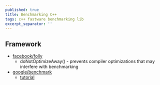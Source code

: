 ```yaml
---
published: true
title: Benchmarking C++
tags: c++ fastware benchmarking lib
excerpt_separator: ''
---
```

## Framework

- [facebook/folly](https://github.com/facebook/folly/blob/master/folly/docs/Benchmark.md)
	- doNotOptimizeAway() -  prevents compiler optimizations that may interfere with benchmarking 
- [google/benchmark](https://github.com/google/benchmark)
	- [tutorial](https://www.bfilipek.com/2016/05/google-benchmark-library.html)